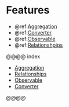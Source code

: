 # Features

* @ref:[Aggregation](aggregation.md)
* @ref:[Converter](converter.md)
* @ref:[Observable](observable.md)
* @ref:[Relationshpips](relationships.md)


@@@@ index

- [Aggregation](aggregation.md)
- [Relationships](relationships.md)
- [Observable](observable.md)
- [Converter](converter.md)

@@@@
